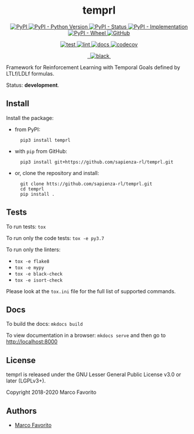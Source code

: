 <h1 align="center">
  <b>temprl</b>
</h1>

<p align="center">
  <a href="https://pypi.org/project/temprl">
    <img alt="PyPI" src="https://img.shields.io/pypi/v/temprl">
  </a>
  <a href="https://pypi.org/project/temprl">
    <img alt="PyPI - Python Version" src="https://img.shields.io/pypi/pyversions/temprl" />
  </a>
  <a href="">
    <img alt="PyPI - Status" src="https://img.shields.io/pypi/status/temprl" />
  </a>
  <a href="">
    <img alt="PyPI - Implementation" src="https://img.shields.io/pypi/implementation/temprl">
  </a>
  <a href="">
    <img alt="PyPI - Wheel" src="https://img.shields.io/pypi/wheel/temprl">
  </a>
  <a href="https://github.com/whitemech/temprl/blob/master/LICENSE">
    <img alt="GitHub" src="https://img.shields.io/github/license/whitemech/temprl">
  </a>
</p>
<p align="center">
  <a href="">
    <img alt="test" src="https://github.com/whitemech/temprl/workflows/test/badge.svg">
  </a>
  <a href="">
    <img alt="lint" src="https://github.com/whitemech/temprl/workflows/lint/badge.svg">
  </a>
  <a href="">
    <img alt="docs" src="https://github.com/whitemech/temprl/workflows/docs/badge.svg">
  </a>
  <a href="https://codecov.io/gh/whitemech/temprl">
    <img alt="codecov" src="https://codecov.io/gh/whitemech/temprl/branch/master/graph/badge.svg?token=FG3ATGP5P5">
  </a>
</p>
<p align="center">
  <a href="https://img.shields.io/badge/flake8-checked-blueviolet">
    <img alt="" src="https://img.shields.io/badge/flake8-checked-blueviolet">
  </a>
  <a href="https://img.shields.io/badge/mypy-checked-blue">
    <img alt="" src="https://img.shields.io/badge/mypy-checked-blue">
  </a>
  <a href="https://img.shields.io/badge/code%20style-black-black">
    <img alt="black" src="https://img.shields.io/badge/code%20style-black-black" />
  </a>
  <a href="https://www.mkdocs.org/">
    <img alt="" src="https://img.shields.io/badge/docs-mkdocs-9cf">
  </a>
</p>

Framework for Reinforcement Learning with Temporal Goals defined by LTLf/LDLf formulas.

Status: **development**.

## Install

Install the package:

- from PyPI:


        pip3 install temprl

- with `pip` from GitHub:


        pip3 install git+https://github.com/sapienza-rl/temprl.git


- or, clone the repository and install:


        git clone htts://github.com/sapienza-rl/temprl.git
        cd temprl
        pip install .


## Tests

To run tests: `tox`

To run only the code tests: `tox -e py3.7`

To run only the linters: 
- `tox -e flake8`
- `tox -e mypy`
- `tox -e black-check`
- `tox -e isort-check`

Please look at the `tox.ini` file for the full list of supported commands. 

## Docs

To build the docs: `mkdocs build`

To view documentation in a browser: `mkdocs serve`
and then go to [http://localhost:8000](http://localhost:8000)

## License

temprl is released under the GNU Lesser General Public License v3.0 or later (LGPLv3+).

Copyright 2018-2020 Marco Favorito

## Authors

- [Marco Favorito](https://whitemech.github.io/)

